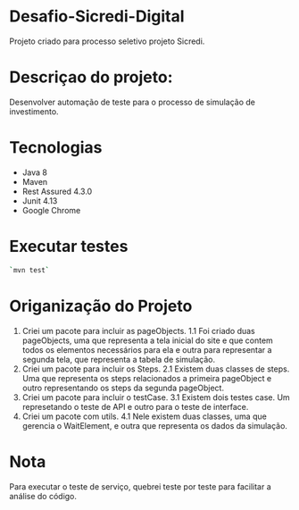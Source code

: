 # Desafio-Sicredi-Digital

Projeto criado para processo seletivo projeto Sicredi.

# Descriçao do projeto:

Desenvolver automação de teste para o processo de simulação de investimento.  

# Tecnologias

* Java 8
* Maven
* Rest Assured 4.3.0
* Junit 4.13
* Google Chrome

# Executar testes
```bash
`mvn test`
```
# Origanização do Projeto

1. Criei um pacote para incluir as pageObjects. 
    1.1 Foi criado duas pageObjects, uma que representa a tela inicial do site e que contem todos os elementos necessários para ela e outra para representar a segunda tela, que representa a tabela de simulação.
2. Criei um pacote para incluir os Steps. 
    2.1 Existem duas classes de steps. Uma que representa os steps relacionados a primeira pageObject e outro representando os steps da segunda pageObject.
3. Criei um pacote para incluir o testCase.
    3.1 Existem dois testes case. Um represetando o teste de API e outro para o teste de interface.  
4. Criei um pacote com utils.
    4.1 Nele existem duas classes, uma que gerencia o WaitElement, e outra que representa os dados da simulação.

# Nota

Para executar o teste de serviço, quebrei teste por teste para facilitar a análise do  código. 




